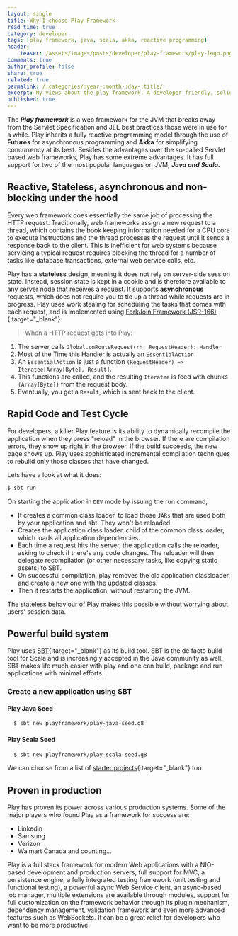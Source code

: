 ```yaml
---
layout: single
title: Why I choose Play Framework
read_time: true
category: developer
tags: [play framework, java, scala, akka, reactive programming]
header:
    teaser: /assets/images/posts/developer/play-framework/play-logo.png
comments: true
author_profile: false
share: true
related: true
permalink: /:categories/:year-:month-:day-:title/
excerpt: My views about the play framework. A developer friendly, solid and fast framework built for web and mobile that can scale massively. 
published: true
---
```


The ***Play framework*** is a web framework for the JVM that breaks away from the Servlet Specification and JEE best practices those were in use for a while.
Play inherits a fully reactive programming model through the use of **Futures** for asynchronous programming and **Akka** for simplifying concurrency at its best.
Besides the advantages over the so-called Servlet based web frameworks, Play has some extreme advantages. It has full support for two of the most popular 
languages on JVM, ***Java and Scala.***

## Reactive, Stateless, asynchronous and non-blocking under the hood
Every web framework does essentially the same job of processing the HTTP request. Traditionally, web frameworks assign a new request to a thread, 
which contains the book keeping information needed for a CPU core to execute instructions  and the thread processes the request until it sends a 
response back to the client. This is inefficient for web systems because servicing a typical request requires blocking the thread for a number of 
tasks like database transactions, external web service calls, etc. 

Play has a **stateless** design, meaning it does not rely on server-side session state. Instead, session state is kept in a cookie and is therefore available to any server node that receives a request.
It supports **asynchronous** requests, which does not require you to tie up a thread while requests are in progress. Play uses work stealing for scheduling the tasks that comes with each request, 
and is implemented using [ForkJoin Framework (JSR-166)](https://docs.oracle.com/javase/tutorial/essential/concurrency/forkjoin.html){:target="_blank"}.

> When a HTTP request gets into Play:
1. The server calls `Global.onRouteRequest(rh: RequestHeader): Handler`
2. Most of the Time this Handler is actually an `EssentialAction`
3. An `EssentialAction` is just a function `(RequestHeader) => Iteratee[Array[Byte], Result]`.
4. This functions are called, and the resulting `Iteratee` is feed with chunks `(Array[Byte])` from the request body.
5. Eventually, you get a `Result`, which is sent back to the client.

## Rapid Code and Test Cycle
For developers, a killer Play feature is its ability to dynamically recompile the application when they press "reload" in the browser.
If there are compilation errors, they show up right in the browser. If the build succeeds, the new page shows up. Play uses sophisticated incremental compilation techniques to rebuild only those classes that have changed.

Lets have a look at what it does:
```sh
$ sbt run
```
On starting the application in `DEV` mode by issuing the run command,
- It creates a common class loader, to load those `JARs` that are used both by your application and sbt. They won't be reloaded.
- Creates the application class loader, child of the common class loader, which loads all application dependencies.
- Each time a request hits the server, the application calls the reloader, asking to check if there's any code changes. The reloader will then delegate recompilation (or other necessary tasks, like copying static assets) to SBT.
- On successful compilation, play removes the old application classloader, and create a new one with the updated classes.
- Then it restarts the application, without restarting the JVM.

The stateless behaviour of Play makes this possible without worrying about users' session data.

## Powerful build system
Play uses [SBT](http://www.scala-sbt.org/){:target="_blank"} as its build tool. SBT is the de facto build tool for Scala and is increasingly accepted in the Java community as well.
SBT makes life much easier with play and one can build, package and run applications with minimal efforts.

### Create a new application using SBT
#### Play Java Seed
```sh
  $ sbt new playframework/play-java-seed.g8
```  
#### Play Scala Seed
```sh
  $ sbt new playframework/play-scala-seed.g8
```

We can choose from a list of [starter projects](https://playframework.com/download#starters){:target="_blank"} too.

## Proven in production
Play has proven its power across various production systems. Some of the major players who found Play as a framework for success are:
- Linkedin
- Samsung
- Verizon
- Walmart Canada and counting...


Play is a full stack framework for modern Web applications with a NIO-based development and production servers, full support for MVC, 
a persistence engine, a fully integrated testing framework (unit testing and functional testing), a powerful async Web Service client, an async-based job manager, multiple extensions 
are available through modules, support for full customization on the framework behavior through its plugin mechanism, dependency management, validation framework and even more advanced 
features such as WebSockets. It can be a great relief for developers who want to be more productive. 